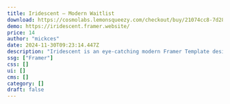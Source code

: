 ```yaml
---
title: Iridescent — Modern Waitlist
download: https://cosmolabs.lemonsqueezy.com/checkout/buy/21074cc8-7d28-48e8-8bfb-0250153660cf
demo: https://iridescent.framer.website/
price: 14
author: "mickces"
date: 2024-11-30T09:23:14.447Z
description: "Iridescent is an eye-catching modern Framer Template designed to effortlessly create a waitlist for your upcoming project."
ssg: ["Framer"]
css: []
ui: []
cms: []
category: []
draft: false
---
```

